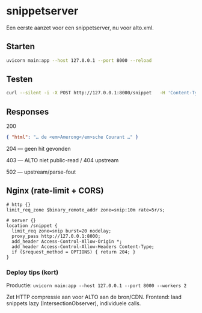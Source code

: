 # snippetserver #

Een eerste aanzet voor een snippetserver, nu voor alto.xml.

## Starten ## 

```bash
uvicorn main:app --host 127.0.0.1 --port 8000 --reload
```

## Testen ##

```bash
curl --silent -i -X POST http://127.0.0.1:8000/snippet   -H 'Content-Type: application/json'   -d '{"url":"https://k50907905.opslag.razu.nl/nl-wbdrazu/k50907905/689/000/031/nl-wbdrazu-k50907905-689-31947.alto.xml","q":"belastingen"}'
```

## Responses ##


200

```json
{ "html": "… de <em>Amerong</em>sche Courant …" }
```

204 — geen hit gevonden

403 — ALTO niet public-read / 404 upstream

502 — upstream/parse-fout


## Nginx (rate-limit + CORS) ##

```nginx
# http {}
limit_req_zone $binary_remote_addr zone=snip:10m rate=5r/s;

# server {}
location /snippet {
  limit_req zone=snip burst=20 nodelay;
  proxy_pass http://127.0.0.1:8000;
  add_header Access-Control-Allow-Origin *;
  add_header Access-Control-Allow-Headers Content-Type;
  if ($request_method = OPTIONS) { return 204; }
}

```   

### Deploy tips (kort) ###

Productie:
`uvicorn main:app --host 127.0.0.1 --port 8000 --workers 2`

Zet HTTP compressie aan voor ALTO aan de bron/CDN.
Frontend: laad snippets lazy (IntersectionObserver), individuele calls.